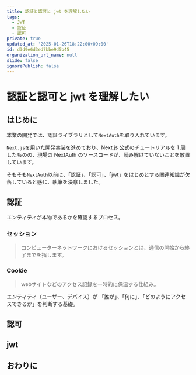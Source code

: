 ```yaml
---
title: 認証と認可と jwt を理解したい
tags:
  - JWT
  - 認証
  - 認可
private: true
updated_at: '2025-01-26T18:22:00+09:00'
id: d3d9e6d3ed7bbe9d5b45
organization_url_name: null
slide: false
ignorePublish: false
---
```


# 認証と認可と jwt を理解したい

## はじめに

本業の開発では、認証ライブラリとして`NextAuth`を取り入れています。

`Next.js`を用いた開発実装を進めており、Next.js 公式のチュートリアルを 1 周したものの、現場の NextAuth のソースコードが、読み解けていないことを放置しています。

そもそも`NextAuth`以前に、「認証」、「認可」、「jwt」をはじめとする関連知識が欠落していると感じ、執筆を決意しました。

## 認証
エンティティが本物であるかを確認するプロセス。

### セッション
> コンピューターネットワークにおけるセッションとは、通信の開始から終了までを指します。

### Cookie
> webサイトなどのアクセス記録を一時的に保温する仕組み。

エンティティ（ユーザー、デバイス）が
「誰が」、「何に」、「どのようにアクセスできるか」を判断する基礎。

## 認可

## jwt

## おわりに
